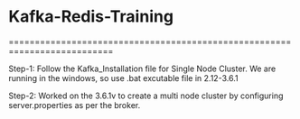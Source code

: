 # Kafka-Redis-Training

==========================================================================

Step-1: Follow the Kafka_Installation file for Single Node Cluster.
	We are running in the windows, so use .bat excutable file in 2.12-3.6.1

Step-2: Worked on the 3.6.1v to create a multi node cluster by configuring server.properties as per the broker.
